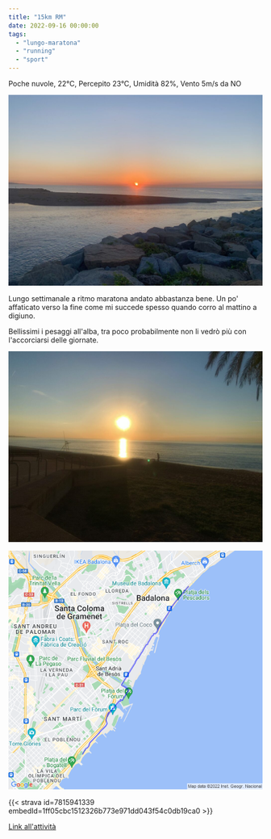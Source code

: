 ```yaml
---
title: "15km RM"
date: 2022-09-16 00:00:00
tags: 
  - "lungo-maratona"
  - "running"
  - "sport"
---
```


Poche nuvole, 22°C, Percepito 23°C, Umidità 82%, Vento 5m/s da NO

![](images/IMG_0299-Large-1024x768.jpeg)

Lungo settimanale a ritmo maratona andato abbastanza bene. Un po' affaticato verso la fine come mi succede spesso quando corro al mattino a digiuno.

Bellissimi i pesaggi all'alba, tra poco probabilmente non li vedrò più con l'accorciarsi delle giornate.

![](images/IMG_0302-Large-1024x768.jpeg)

![](images/20220916-activity-map.png)

{{< strava id=7815941339 embedId=1ff05cbc1512326b773e971dd043f54c0db19ca0 >}}

[Link all'attività](https://strava.com/activities/7815941339)
